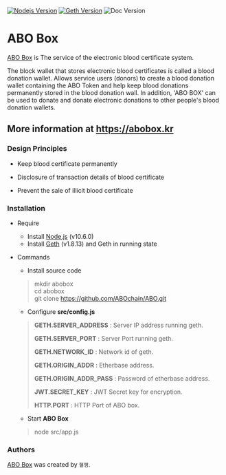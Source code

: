 [![Nodejs Version](https://img.shields.io/badge/Node.js-v10.6.0-blue.svg)](https://nodejs.org/dist/v10.6.0/docs/api/)
[![Geth Version](https://img.shields.io/badge/geth-v1.8.13-blue.svg)](https://github.com/ethereum/go-ethereum/wiki/geth)
![Doc Version](https://img.shields.io/badge/docs-latest-brightgreen.svg)
  
  
ABO Box
===========

[ABO Box](https://abobox.kr) is The service of the electronic blood certificate system.

The block wallet that stores electronic blood certificates is called a blood donation wallet.
Allows service users (donors) to create a blood donation wallet containing the ABO Token and help keep blood donations permanently stored in the blood donation wall.
In addition, 'ABO BOX' can be used to donate and donate electronic donations to other people's blood donation wallets.

More information at https://abobox.kr
-----
### Design Principles

* Keep blood certificate permanently

* Disclosure of transaction details of blood certificate

* Prevent the sale of illicit blood certificate

### Installation

* Require  
    * Install [Node.js](https://nodejs.org/en/download/releases/) (v10.6.0)
    * Install [Geth](https://github.com/ethereum/go-ethereum/wiki/geth>) (v1.8.13) and Geth in running state

* Commands
    * Install source code  
    > mkdir abobox  
    > cd abobox  
    > git clone https://github.com/ABOchain/ABO.git  

    * Configure __src/config.js__
    >  
    > __GETH.SERVER_ADDRESS__ : Server IP address running geth.  
    >  
    > __GETH.SERVER_PORT__ : Server Port running geth.  
    >  
    > __GETH.NETWORK_ID__ : Network id of geth.  
    >  
    > __GETH.ORIGIN_ADDR__ : Etherbase address.  
    >  
    > __GETH.ORIGIN_ADDR_PASS__ : Password of etherbase address.  
    >  
    >  
    > __JWT.SECRET_KEY__ : JWT Secret key for encryption.  
    >  
    >
    > __HTTP.PORT__ : HTTP Port of ABO box.  
    
    * Start __ABO Box__
    > node src/app.js

### Authors

[ABO Box](https://abobox.kr) was created by `혈맹`.